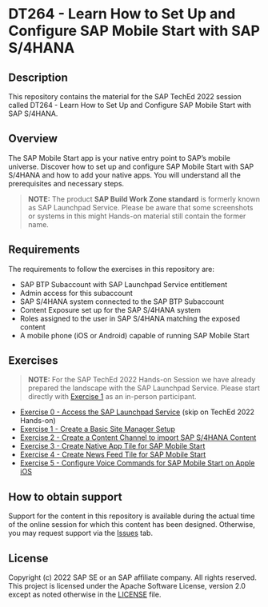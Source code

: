 # DT264 - Learn How to Set Up and Configure SAP Mobile Start with SAP S/4HANA

## Description

This repository contains the material for the SAP TechEd 2022 session called DT264 - Learn How to Set Up and Configure SAP Mobile Start with SAP S/4HANA.

## Overview

The SAP Mobile Start app is your native entry point to SAP’s mobile universe.
Discover how to set up and configure SAP Mobile Start with SAP S/4HANA and how to add your native apps. You will understand all the prerequisites and necessary steps.

> **NOTE:** The product **SAP Build Work Zone standard** is formerly known as SAP Launchpad Service. Please be aware that some screenshots or systems in this might Hands-on material still contain the former name.

## Requirements

The requirements to follow the exercises in this repository are:

- SAP BTP Subaccount with SAP Launchpad Service entitlement
- Admin access for this subaccount
- SAP S/4HANA system connected to the SAP BTP Subaccount
- Content Exposure set up for the SAP S/4HANA system
- Roles assigned to the user in SAP S/4HANA matching the exposed content
- A mobile phone (iOS or Android) capable of running SAP Mobile Start

## Exercises

> **NOTE:** For the SAP TechEd 2022 Hands-on Session we have already prepared the landscape with the SAP Launchpad Service. Please start directly with [Exercise 1](../ex1) as an in-person participant.

- [Exercise 0 - Access the SAP Launchpad Service](exercises/ex0/) (skip on TechEd 2022 Hands-on)
- [Exercise 1 - Create a Basic Site Manager Setup](exercises/ex1/)
- [Exercise 2 - Create a Content Channel to import SAP S/4HANA Content](exercises/ex2/)
- [Exercise 3 - Create Native App Tile for SAP Mobile Start](exercises/ex3/)
- [Exercise 4 - Create News Feed Tile for SAP Mobile Start](exercises/ex4/)
- [Exercise 5 - Configure Voice Commands for SAP Mobile Start on Apple iOS](exercises/ex5/)

## How to obtain support

Support for the content in this repository is available during the actual time of the online session for which this content has been designed. Otherwise, you may request support via the [Issues](../../issues) tab.

## License

Copyright (c) 2022 SAP SE or an SAP affiliate company. All rights reserved. This project is licensed under the Apache Software License, version 2.0 except as noted otherwise in the [LICENSE](LICENSES/Apache-2.0.txt) file.
